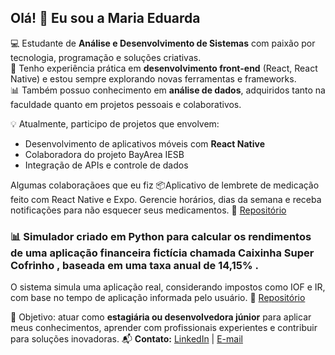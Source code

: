 ## Olá! 👋 Eu sou a Maria Eduarda

💻 Estudante de **Análise e Desenvolvimento de Sistemas** com paixão por tecnologia, programação e soluções criativas.  
🚀 Tenho experiência prática em **desenvolvimento front-end** (React, React Native) e estou sempre explorando novas ferramentas e frameworks.  
📊 Também possuo conhecimento em **análise de dados**, adquiridos tanto na faculdade quanto em projetos pessoais e colaborativos.  

💡 Atualmente, participo de projetos que envolvem:
- Desenvolvimento de aplicativos móveis com **React Native**
- Colaboradora do projeto BayArea IESB 
- Integração de APIs e controle de dados

Algumas colaboraçãoes que eu fiz
  📦Aplicativo de lembrete de medicação feito com React Native e Expo.
  Gerencie horários, dias da semana e receba notificações para não esquecer seus medicamentos.
🔗 [Repositório]([https://github.com/colega/projeto-medicamentos](https://github.com/dudamegc/MedTimely.git))

### 📊 Simulador criado em Python para calcular os rendimentos de uma aplicação financeira fictícia chamada Caixinha Super Cofrinho , baseada em uma taxa anual de 14,15% .
O sistema simula uma aplicação real, considerando impostos como IOF e IR, com base no tempo de aplicação informada pelo usuário. 
🔗 [Repositório]([https://github.com/seuusuario/dashboard](https://github.com/dudamegc/cofrinho-python.git))

🎯 Objetivo: atuar como **estagiária ou desenvolvedora júnior** para aplicar meus conhecimentos, aprender com profissionais experientes e contribuir para soluções inovadoras.
📬 **Contato:** [LinkedIn](https://www.linkedin.com/in/maria-eduarda-fernandes-calado-39b627198) | [E-mail](dudacalado2006@gmail.com)
